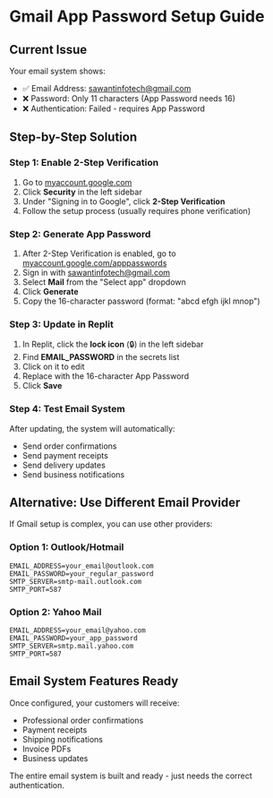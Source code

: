 # Gmail App Password Setup Guide

## Current Issue
Your email system shows:
- ✅ Email Address: sawantinfotech@gmail.com
- ❌ Password: Only 11 characters (App Password needs 16)
- ❌ Authentication: Failed - requires App Password

## Step-by-Step Solution

### Step 1: Enable 2-Step Verification
1. Go to [myaccount.google.com](https://myaccount.google.com)
2. Click **Security** in the left sidebar
3. Under "Signing in to Google", click **2-Step Verification**
4. Follow the setup process (usually requires phone verification)

### Step 2: Generate App Password
1. After 2-Step Verification is enabled, go to [myaccount.google.com/apppasswords](https://myaccount.google.com/apppasswords)
2. Sign in with sawantinfotech@gmail.com
3. Select **Mail** from the "Select app" dropdown
4. Click **Generate**
5. Copy the 16-character password (format: "abcd efgh ijkl mnop")

### Step 3: Update in Replit
1. In Replit, click the **lock icon** (🔒) in the left sidebar
2. Find **EMAIL_PASSWORD** in the secrets list
3. Click on it to edit
4. Replace with the 16-character App Password
5. Click **Save**

### Step 4: Test Email System
After updating, the system will automatically:
- Send order confirmations
- Send payment receipts
- Send delivery updates
- Send business notifications

## Alternative: Use Different Email Provider

If Gmail setup is complex, you can use other providers:

### Option 1: Outlook/Hotmail
```
EMAIL_ADDRESS=your_email@outlook.com
EMAIL_PASSWORD=your_regular_password
SMTP_SERVER=smtp-mail.outlook.com
SMTP_PORT=587
```

### Option 2: Yahoo Mail
```
EMAIL_ADDRESS=your_email@yahoo.com
EMAIL_PASSWORD=your_app_password
SMTP_SERVER=smtp.mail.yahoo.com
SMTP_PORT=587
```

## Email System Features Ready
Once configured, your customers will receive:
- Professional order confirmations
- Payment receipts
- Shipping notifications
- Invoice PDFs
- Business updates

The entire email system is built and ready - just needs the correct authentication.